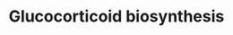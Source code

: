 ---
annotations:
- id: PW:0000010
  parent: classic metabolic pathway
  type: Pathway Ontology
  value: lipid metabolic pathway
- id: PW:0000774
  parent: classic metabolic pathway
  type: Pathway Ontology
  value: cortisol biosynthetic pathway
- id: PW:0000002
  parent: classic metabolic pathway
  type: Pathway Ontology
  value: classic metabolic pathway
- id: PW:0000772
  parent: classic metabolic pathway
  type: Pathway Ontology
  value: glucocorticoid biosynthetic pathway
authors:
- Conroy lipids
- DeSl
- LinaSchiffer
description: Glucocorticoid biosynthesis; a very complex multistep process starting
  from cholesterol in the inner mitochondrial membrane through StAR and StAR-related
  proteins. Glucocorticoid metabolites are essential in immune system regulation through
  the glucocorticoid receptor. Most of these compounds are produces in the adrenal
  gland, however can also be produced in other tissues, e.g. skin, brain, intestine
  [PMID:32203088].   The pathway knowledge depicted in this model stems from William
  Griffths.
last-edited: 2023-03-07
organisms:
- Homo sapiens
redirect_from:
- /index.php/Pathway:WP5280
- /instance/WP5280
- /instance/WP5280_r125643
revision: r125643
schema-jsonld:
- '@context': https://schema.org/
  '@id': https://wikipathways.github.io/pathways/WP5280.html
  '@type': Dataset
  creator:
    '@type': Organization
    name: WikiPathways
  description: Glucocorticoid biosynthesis; a very complex multistep process starting
    from cholesterol in the inner mitochondrial membrane through StAR and StAR-related
    proteins. Glucocorticoid metabolites are essential in immune system regulation
    through the glucocorticoid receptor. Most of these compounds are produces in the
    adrenal gland, however can also be produced in other tissues, e.g. skin, brain,
    intestine [PMID:32203088].   The pathway knowledge depicted in this model stems
    from William Griffths.
  keywords:
  - ' 11-Ketoetiocholanolone'
  - 11-deoxycortisol
  - 11beta-Hydroxyetiocholanolone
  - 17alpha-Hydroxyprogesterone
  - 17alpha-hydroxy-5beta-Pregnane-3,11,20-trione
  - 18-hydroxycortisol
  - 18-oxo-cortisol
  - 18-oxo-dihydrocortisol
  - 18-oxo-tetrahydrocortisol
  - 20alpha-Dihydrocortisone
  - 20alpha-Hydroxycortisol
  - 20beta-Dihydrocortisone
  - 20beta-hydroxycortisol
  - 21-Deoxycortisone
  - 21-deoxycortisol
  - 4,5beta-Dihydrocortisone
  - 4-Pregnene-17alpha,20alpha-diol-3,11-dione
  - 5alpha-Dihydrocortisol
  - 5alpha-Tetrahydrocortisol
  - 5beta-Pregnane-17alpha,20alpha-diol-3,11-dione
  - 5beta-Pregnane-3alpha,17alpha-diol-11,20-dione
  - 5beta-dihydrocortisol
  - 5beta-pregnane-11beta,17alpha,20alpha,21-tetrol-3-one
  - 5beta-pregnane-11beta,17alpha,20beta,21-tetrol-3-one
  - 5beta-pregnane-17alpha,20alpha,21-triol-3,11-dione
  - 5beta-pregnane-17alpha,20beta,21-triol-3,11-dione
  - 6beta-hydroxycortisol
  - AKR1C1
  - AKR1C2
  - AKR1C3
  - AKR1C4
  - AKR1D1
  - CBR1
  - CYP11B1
  - CYP11B2
  - CYP21A2
  - CYP3A4
  - Cortisol
  - Cortisone
  - HSD11B1
  - HSD11B2
  - Pregnanetriolone
  - SRD5A1
  - SRD5A2
  - Tetrahydrocortisol
  - Tetrahydrocortisone
  - alpha-Cortol
  - alpha-cortolone
  - beta-cortol
  - beta-cortolone
  license: CC0
  name: Glucocorticoid biosynthesis
seo: CreativeWork
title: Glucocorticoid biosynthesis
wpid: WP5280
---